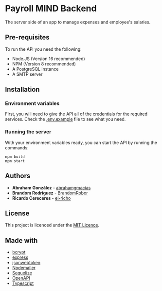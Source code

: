 # Payroll MIND Backend

The server side of an app to manage expenses and employee's salaries.

## Pre-requisites

To run the API you need the following:
- Node.JS (Version 16 recommended)
- NPM (Version 8 recommended)
- A PostgreSQL instance
- A SMTP server

## Installation

### Environment variables

First, you will need to give the API all of the credentials for the required services. Check the [.env.example](https://github.com/CanteraTalentoChihuahua/payroll-mind-backend/blob/main/.env.example) file to see what you need.

### Running the server

With your environment variables ready, you can start the API by running the commands:

```
npm build
npm start
```

## Authors

- **Abraham González** - [abrahamgmacias](https://github.com/abrahamgmacias)
- **Brandom Rodríguez** - [BrandomRobor](https://github.com/BrandomRobor)
- **Ricardo Cereceres** - [el-richo](https://github.com/el-richo)

## License

This project is licenced under the [MIT Licence](https://github.com/CanteraTalentoChihuahua/payroll-mind-backend/blob/main/LICENSE).

## Made with

- [bcrypt](https://www.npmjs.com/package/bcrypt)
- [express](https://expressjs.com)
- [jsonwebtoken](https://www.npmjs.com/package/jsonwebtoken)
- [Nodemailer](https://nodemailer.com/about)
- [Sequelize](https://sequelize.org)
- [OpenAPI](https://www.openapis.org)
- [Typescript](https://www.typescriptlang.org)
